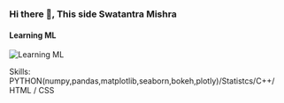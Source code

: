 ### Hi there 👋, This side Swatantra Mishra
#### Learning ML
![Learning ML](https://unsplash.com/photos/67l-QujB14w)


Skills: PYTHON(numpy,pandas,matplotlib,seaborn,bokeh,plotly)/Statistcs/C++/ HTML / CSS

 





